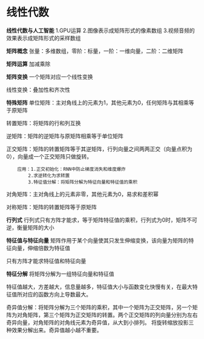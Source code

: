 # 线性代数

**线性代数与人工智能**
1.GPU运算
2.图像表示成矩阵形式的像素数组
3.视频音频的效果表示成矩阵形式的采样数组

**矩阵概念**
张量：多维数组，零阶：标量，一阶：一维向量，二阶：二维矩阵

**矩阵运算**
加减乘除

**矩阵变换**
一个矩阵对应一个线性变换

线性变换：叠加性和齐次性

**特殊矩阵**
单位矩阵：主对角线上的元素为1，其他元素为0，任何矩阵与其相乘等于原矩阵

转置矩阵：将矩阵的行和列互换

逆矩阵：矩阵的逆矩阵与原矩阵相乘等于单位矩阵

正交矩阵：矩阵的转置矩阵等于其逆矩阵，行列向量之间两两正交（向量点积为0），向量成一个正交矩阵只做旋转。

        应用：1.正交初始化：RNN中防止梯度消失和维度爆炸
            2.求逆转化为求转置
            3.特征值分解：将矩阵分解为特征向量和特征值的乘积

对角矩阵：主对角线上的元素非零，其他元素为0，易求和差积幂

对称矩阵：矩阵的转置矩阵等于原矩阵

**行列式**
行列式只有方阵才能求，等于矩阵特征值的乘积，行列式为0时，矩阵不可逆，衡量矩阵的大小

**特征值与特征向量**
矩阵作用于某个向量使其只发生伸缩变换，该向量为矩阵的特征向量，伸缩倍数为特征值

只有方阵才能求特征值和特征向量

**特征分解**
将矩阵分解为一组特征向量和特征值

特征值越大，方差越大，信息量越多，特征值大小与函数变化快慢有关，在最大特征值所对应的函数方向上导数最大。

奇异值分解：将矩阵分解为三个矩阵的乘积，其中一个矩阵为正交矩阵，另一个矩阵为对角矩阵，第三个矩阵为正交矩阵的转置。两个正交矩阵的列向量分别为左右奇异向量，对角矩阵的对角线元素为奇异值，从大到小排列。
将旋转缩放投影三种效果分解出来。奇异值越小越不重要。
